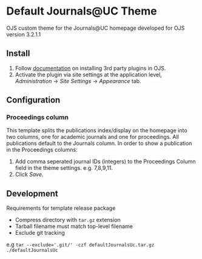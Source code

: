 # Default Journals@UC Theme

OJS custom theme for the Journals@UC homepage developed for OJS version 3.2.1.1

## Install
1. Follow [documentation](https://docs.pkp.sfu.ca/learning-ojs/en/settings-website#external-plugins) on installing 3rd party plugins in OJS.
1. Activate the plugin via site settings at the application level, *Administration* -> *Site Settings* -> *Appearance* tab.

## Configuration

### Proceedings column
This template splits the publications index/display on the homepage into two columns, one for academic journals and one for proceedings. All publications default to the Journals column. In order to show a publication in the Proceedings columns:

1. Add comma seperated journal IDs (integers) to the Proceedings Column field in the theme settings. e.g. 7,8,9,11.
1. Click *Save*.

## Development

Requirements for template release package
* Compress directory with `tar.gz` extension
* Tarball filename must match top-level filename
* Exclude git tracking

e.g `tar --exclude='.git/' -czf defaultJournalsUc.tar.gz ./defaultJournalsUc`
